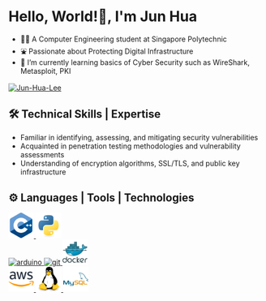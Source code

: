 # Hello, World!👋, I'm Jun Hua

* 👨‍💻 A Computer Engineering student at Singapore Polytechnic
* ⛲ Passionate about Protecting Digital Infrastructure 
* 🌱 I’m currently learning basics of Cyber Security such as WireShark, Metasploit, PKI

<a href="https://linkedin.com/in/jun-hua-lee" target="blank">
  <img align="center" src="https://cdn.jsdelivr.net/gh/devicons/devicon@latest/icons/linkedin/linkedin-original.svg" alt="Jun-Hua-Lee" height="50" width="50" />
</a>

## 🛠️ Technical Skills | Expertise
* Familiar in identifying, assessing, and mitigating security vulnerabilities
* Acquainted in penetration testing methodologies and vulnerability assessments
* Understanding of encryption algorithms, SSL/TLS, and public key infrastructure

## ⚙️ Languages | Tools | Technologies  
<!-- Programming Languages -->
<a href="https://www.w3schools.com/cpp/" target="_blank" rel="noreferrer"> 
  <img src="https://raw.githubusercontent.com/devicons/devicon/master/icons/cplusplus/cplusplus-original.svg" alt="cplusplus" width="50" height="50"/>
</a>
<a href="https://www.python.org" target="_blank" rel="noreferrer"> 
  <img src="https://raw.githubusercontent.com/devicons/devicon/master/icons/python/python-original.svg" alt="python" width="50" height="50"/>
</a>
<br><!-- Development Tools -->
<a href="https://www.arduino.cc/" target="_blank" rel="noreferrer">
  <img src="https://cdn.worldvectorlogo.com/logos/arduino-1.svg" alt="arduino" width="50" height="50"/>
</a>
<a href="https://git-scm.com/" target="_blank" rel="noreferrer">
  <img src="https://www.vectorlogo.zone/logos/git-scm/git-scm-icon.svg" alt="git" width="50" height="50"/>
</a>
<a href="https://www.docker.com/" target="_blank" rel="noreferrer">
  <img src="https://raw.githubusercontent.com/devicons/devicon/master/icons/docker/docker-original-wordmark.svg" alt="docker" width="50" height="50"/>
</a>
<br><!-- Technologies/Platforms -->
<a href="https://aws.amazon.com" target="_blank" rel="noreferrer"> 
  <img src="https://raw.githubusercontent.com/devicons/devicon/master/icons/amazonwebservices/amazonwebservices-original-wordmark.svg" alt="aws" width="50" height="50"/>
</a>
<a href="https://www.linux.org/" target="_blank" rel="noreferrer">
  <img src="https://raw.githubusercontent.com/devicons/devicon/master/icons/linux/linux-original.svg" alt="linux" width="50" height="50"/>
</a>
<a href="https://www.mysql.com/" target="_blank" rel="noreferrer">
  <img src="https://raw.githubusercontent.com/devicons/devicon/master/icons/mysql/mysql-original-wordmark.svg" alt="mysql" width="50" height="50"/>
</a>
